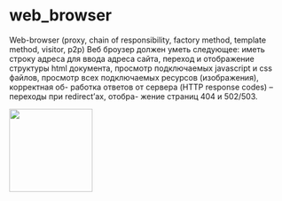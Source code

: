 # web_browser
 Web-browser (proxy, chain of responsibility, factory method, template method, visitor, p2p) Веб броузер должен уметь следующее: иметь строку адреса для ввода адреса сайта, переход и отображение структуры html документа, просмотр подключаемых javascript и css файлов, просмотр всех подключаемых ресурсов (изображения), корректная об- работка ответов от сервера (HTTP response codes) – переходы при redirect’ах, отобра- жение страниц 404 и 502/503.
 
 
<a href="https://ci.appveyor.com/project/khapilins/webspider">
 <image src="https://ci.appveyor.com/api/projects/status/github/khapilins/webspider" width="150">
</a>
